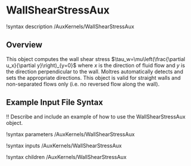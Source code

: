 # WallShearStressAux

!syntax description /AuxKernels/WallShearStressAux

## Overview

This object computes the wall shear stress
$\tau_w=\mu\left(\frac{\partial u_x}{\partial y}\right)_{y=0}$
where $x$ is the direction of fluid flow and $y$ is the direction perpendicular to the wall.
Moltres automatically detects and sets the appropriate directions. This object is valid for
straight walls and non-separated flows only (i.e. no reversed flow along the wall).

## Example Input File Syntax

!! Describe and include an example of how to use the WallShearStressAux object.

!syntax parameters /AuxKernels/WallShearStressAux

!syntax inputs /AuxKernels/WallShearStressAux

!syntax children /AuxKernels/WallShearStressAux
